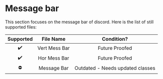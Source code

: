 # Message bar
This section focuses on the message bar of discord. Here is the list of still supported files:

| Supported | File Name | Condition?
| :---:  | :---: | :---:                |
| ✔️   |  Vert Mess Bar   | Future Proofed                   |
| ✔️   | Hor Mess Bar     | Future Proofed                   |
| ⛔   | Message Bar      | Outdated - Needs updated classes |
